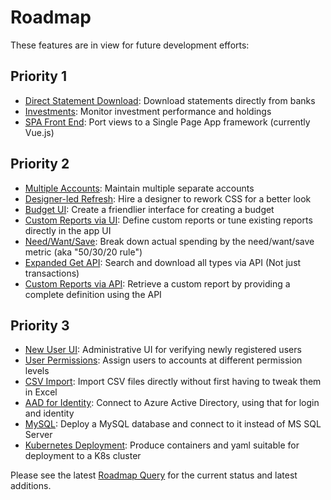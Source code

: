 # Roadmap

These features are in view for future development efforts:

## Priority 1

* [Direct Statement Download](SmartSpend/_workitems/edit/931): Download statements directly from banks
* [Investments](SmartSpend/_workitems/edit/1295): Monitor investment performance and holdings
* [SPA Front End](SmartSpend/_workitems/edit/1436): Port views to a Single Page App framework (currently Vue.js)

## Priority 2

* [Multiple Accounts](SmartSpend/_workitems/edit/903): Maintain multiple separate accounts
* [Designer-led Refresh](SmartSpend/_workitems/edit/1121): Hire a designer to rework CSS for a better look
* [Budget UI](SmartSpend/_workitems/edit/1159): Create a friendlier interface for creating a budget
* [Custom Reports via UI](SmartSpend/_workitems/edit/1036): Define custom reports or tune existing reports directly in the app UI
* [Need/Want/Save](SmartSpend/_workitems/edit/1115): Break down actual spending by the need/want/save metric (aka "50/30/20 rule")
* [Expanded Get API](SmartSpend/_workitems/edit/1182): Search and download all types via API (Not just transactions)
* [Custom Reports via API](SmartSpend/_workitems/edit/1181): Retrieve a custom report by providing a complete definition using the API

## Priority 3

* [New User UI](SmartSpend/_workitems/edit/1148): Administrative UI for verifying newly registered users
* [User Permissions](SmartSpend/_workitems/edit/904): Assign users to accounts at different permission levels
* [CSV Import](SmartSpend/_workitems/edit/1104): Import CSV files directly without first having to tweak them in Excel
* [AAD for Identity](SmartSpend/_workitems/edit/878): Connect to Azure Active Directory, using that for login and identity
* [MySQL](SmartSpend/_workitems/edit/1034): Deploy a MySQL database and connect to it instead of MS SQL Server
* [Kubernetes Deployment](SmartSpend/_workitems/edit/1030): Produce containers and yaml suitable for deployment to a K8s cluster

Please see the latest [Roadmap Query](SmartSpend/_queries/query/886a7fa2-44d5-41d8-91ea-16c140645f20/) for the current status and latest additions. 
